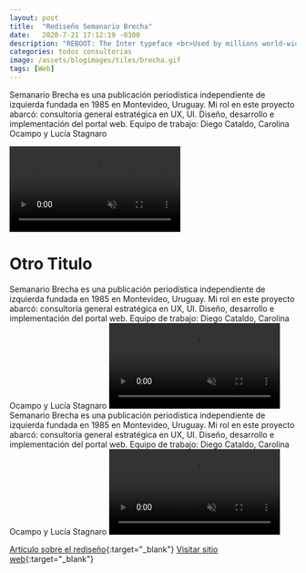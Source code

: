 ```yaml
---
layout: post
title:  "Rediseño Semanario Brecha"
date:   2020-7-21 17:12:19 -0300
description: "REBOOT: The Inter typeface <br>Used by millions world-wide, including big names like Unity, Pixar, GitHub, Mozilla, Figma and many others."
categories: todos consultorias
image: /assets/blogimages/tiles/brecha.gif
tags: [Web]
---
```

Semanario Brecha es una publicación periodística independiente de izquierda fundada en 1985 en Montevideo, Uruguay. 
Mi rol en este proyecto abarcó: consultoría general estratégica en UX, UI. Diseño, desarrollo e implementación del portal web. 
Equipo de trabajo: Diego Cataldo, Carolina Ocampo y Lucía Stagnaro

<video autobuffer autoPlay loop muted><source src="/assets/blogimages/brecha-1.mp4" type="video/mp4" /></video>
# Otro Titulo
Semanario Brecha es una publicación periodística independiente de izquierda fundada en 1985 en Montevideo, Uruguay. 
Mi rol en este proyecto abarcó: consultoría general estratégica en UX, UI. Diseño, desarrollo e implementación del portal web. 
Equipo de trabajo: Diego Cataldo, Carolina Ocampo y Lucía Stagnaro
<video autobuffer autoPlay loop muted><source src="/assets/blogimages/brecha-2.mp4" type="video/mp4" /></video>
Semanario Brecha es una publicación periodística independiente de izquierda fundada en 1985 en Montevideo, Uruguay. 
Mi rol en este proyecto abarcó: consultoría general estratégica en UX, UI. Diseño, desarrollo e implementación del portal web. 
Equipo de trabajo: Diego Cataldo, Carolina Ocampo y Lucía Stagnaro
<video autobuffer autoPlay loop muted><source src="/assets/blogimages/brecha-3.mp4" type="video/mp4" /></video>

[Artículo sobre el rediseño](https://brecha.com.uy/otro-juego-es-posible/){:target="_blank"}
[Visitar sitio web](https://brecha.com.uy/){:target="_blank"}
